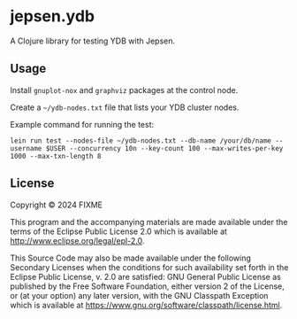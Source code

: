 # jepsen.ydb

A Clojure library for testing YDB with Jepsen.

## Usage

Install `gnuplot-nox` and `graphviz` packages at the control node.

Create a `~/ydb-nodes.txt` file that lists your YDB cluster nodes.

Example command for running the test:

```
lein run test --nodes-file ~/ydb-nodes.txt --db-name /your/db/name --username $USER --concurrency 10n --key-count 100 --max-writes-per-key 1000 --max-txn-length 8
```

## License

Copyright © 2024 FIXME

This program and the accompanying materials are made available under the
terms of the Eclipse Public License 2.0 which is available at
http://www.eclipse.org/legal/epl-2.0.

This Source Code may also be made available under the following Secondary
Licenses when the conditions for such availability set forth in the Eclipse
Public License, v. 2.0 are satisfied: GNU General Public License as published by
the Free Software Foundation, either version 2 of the License, or (at your
option) any later version, with the GNU Classpath Exception which is available
at https://www.gnu.org/software/classpath/license.html.

